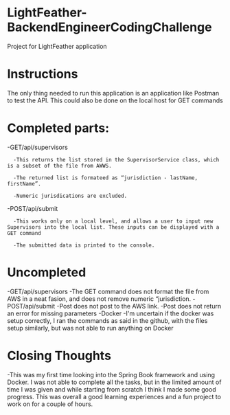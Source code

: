 # LightFeather-BackendEngineerCodingChallenge
Project for LightFeather application

# Instructions
The only thing needed to run this application is an application like Postman to test the API. This could also be done on the local host for GET commands

# Completed parts: 
   -GET/api/supervisors
   
      -This returns the list stored in the SupervisorService class, which is a subset of the file from AWWS.
      
      -The returned list is formateed as “jurisdiction - lastName, firstName”.
      
      -Numeric jurisdications are excluded.
      
   -POST/api/submit
   
      -This works only on a local level, and allows a user to input new Supervisors into the local list. These inputs can be displayed with a GET command
      
      -The submitted data is printed to the console.
      
# Uncompleted
  -GET/api/supervisors
     -The GET command does not format the file from AWS in a neat fasion, and does not remove numeric “jurisdiction.
  -POST/api/submit
     -Post does not post to the AWS link.
     -Post does not return an error for missing parameters
  -Docker
     -I'm uncertain if the docker was setup correctly, I ran the commands as said in the github, with the files setup similarly, but was not able to run anything on Docker
     
# Closing Thoughts
  -This was my first time looking into the Spring Book framework and using Docker. I was not able to complete all the tasks, but in the limited amount of time I was    given and while starting from scratch I think I made some good progress. This was overall a good learning experiences and a fun project to work on for a couple of hours.

